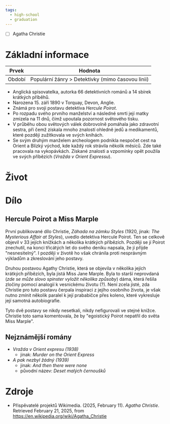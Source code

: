 ```yaml
---
tags:
  - high-school
  - graduation
---
```

- [ ] Agatha Christie
# Základní informace
| Prvek  | Hodnota                                           |
| ------ | ------------------------------------------------- |
| Období | Populární žánry > Detektivky (mimo časovou linii) |
- Anglická spisovatelka, autorka 66 detektivních románů a 14 sbírek krátkých příběhů.
- Narozena 15. září 1890 v Torquay, Devon, Anglie.
- Známá pro svoji postavu detektiva *Hercule Poirot*.
- Po rozpadu svého prvního manželství a následné smrti její matky zmizela na 11 dnů, čímž upoutala pozornost světového tisku.
- V průběhu obou světových válek dobrovolně pomáhala jako zdravotní sestra, při čemž získala mnoho znalostí ohledně jedů a  medikamentů, které později zužitkovala ve svých knihách.
- Se svým druhým manželem archeologem podnikla nespočet cest na Orient a Blízký východ, kde každý rok strávila několik měsíců. Zde také pracovala na vykopávkách. Získané znalosti a vzpomínky opět použila ve svých příbězích (*Vražda v Orient Expressu*).
# Život
# Dílo
## Hercule Poirot a Miss Marple
První publikované dílo Christie, *Záhada na zámku Styles* (1920, jinak: *The Mysterious Affair at Styles*), uvedlo detektiva Hercule Poirot. Ten se celkově objevil v 33 jejích knížkách a několika krátkých příbězích. Později se jí Poirot znechutil, na konci třicátých let do svého deníku napsala, že jí přijde "nesnesitelný". I později v životě ho však chránila proti nesprávným výkladům a zkreslování jeho postavy.

Druhou postavou Agathy Christie, která se objevila v několika jejích krátkých příbězích, byla jistá Miss Jane Marple. Byla to starší neprovdaná (*zde se může slovo spinster vyložit několika způsoby*) dáma, která řešila zločiny pomocí analogií k vesnickému životu (?). Není zcela jisté, zda Christie pro tuto postavu čerpala inspiraci z jejího osobního života, je však nutno zmínit několik paralel k její prababičce přes koleno, které vykresluje její samotná autobiografie.

Tyto dvě postavy se nikdy nesetkali, nikdy nefigurovali ve stejné knížce. Christie toto sama komentovala, že by "egoistický Poirot nepatřil do světa Miss Marple".
## Nejznámější romány
- *Vražda v Orient expresu (1938)*
	- jinak: *Murder on the Orient Express*
- *A pak nezbyl žádný (1939)*
	- jinak: *And then there were none*
	- původní název: *Deset malých černoušků*
# Zdroje
- Přispěvatelé projektů Wikimedia. (2025, February 11). *Agatha Christie*. Retrieved February 21, 2025, from https://en.wikipedia.org/wiki/Agatha_Christie